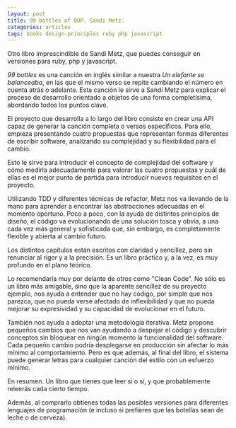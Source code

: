 ```yaml
---
layout: post
title: 99 bottles of OOP. Sandi Metz.
categories: articles
tags: books design-principles ruby php javascript
---
```


Otro libro imprescindible de Sandi Metz, que puedes conseguir en versiones para ruby, php y javascript.

*99 bottles* es una canción en inglés similar a nuestra *Un elefante se balanceaba*, en las que el mismo verso se repite cambiando el número en cuenta atrás o adelante. Esta canción le sirve a Sandi Metz para explicar el proceso de desarrollo orientado a objetos de una forma completísima, abordando todos los puntos clave.

El proyecto que desarrolla a lo largo del libro consiste en crear una API capaz de generar la canción completa o versos específicos. Para ello, empieza presentando cuatro propuestas que representan formas diferentes de escribir software, analizando su complejidad y su flexibilidad para el cambio.

Esto le sirve para introducir el concepto de complejidad del software y cómo medirla adecuadamente para valorar las cuatro propuestas y cuál de ellas es el mejor punto de partida para introducir nuevos requisitos en el proyecto.

Utilizando TDD y diferentes técnicas de refactor, Metz nos va llevando de la mano para aprender a encontrar las abstracciones adecuadas en el momento oportuno. Poco a poco, con la ayuda de distintos principios de diseño, el código va evolucionando de una solución tosca y obvia, a una cada vez más general y sofisticada que, sin embargo, es completamente flexible y abierta al cambio futuro.

Los distintos capítulos están escritos con claridad y sencillez, pero sin renunciar al rigor y a la precisión. Es un libro práctico y, a la vez, es muy profundo en el plano teórico.

Lo recomendaría muy por delante de otros como "Clean Code". No sólo es un libro más amigable, sino que la aparente sencillez de su proyecto ejemplo, nos ayuda a entender que no hay código, por simple que nos parezca, que no pueda verse afectado de inflexibilidad y que no pueda mejorar su expresividad y su capacidad de evolucionar en el futuro.

También nos ayuda a adoptar una metodología iterativa. Metz propone pequeños cambios que nos van ayudando a despejar el código y descubrir conceptos sin bloquear en ningún momento la funcionalidad del software. Cada pequeño cambio podría desplegarse en producción sin afectar lo más mínimo al comportamiento. Pero es que además, al final del libro, el sistema puede generar letras para cualquier canción del estilo con un esfuerzo mínimo.

En resumen. Un libro que tienes que leer sí o sí, y que probablemente releerás cada cierto tiempo.

Además, al comprarlo obtienes todas las posibles versiones para diferentes lenguajes de programación (e incluso si prefieres que las botellas sean de leche o de cerveza).
